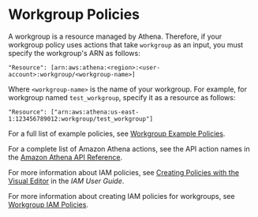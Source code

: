 # Workgroup Policies<a name="workgroups-access"></a>

A workgroup is a resource managed by Athena\. Therefore, if your workgroup policy uses actions that take `workgroup` as an input, you must specify the workgroup's ARN as follows:

```
"Resource": [arn:aws:athena:<region>:<user-account>:workgroup/<workgroup-name>]
```

Where `<workgroup-name>` is the name of your workgroup\. For example, for workgroup named `test_workgroup`, specify it as a resource as follows:

```
"Resource": ["arn:aws:athena:us-east-1:123456789012:workgroup/test_workgroup"]
```

For a full list of example policies, see [Workgroup Example Policies](example-policies-workgroup.md)\.

For a complete list of Amazon Athena actions, see the API action names in the [Amazon Athena API Reference](https://docs.aws.amazon.com/athena/latest/APIReference/Welcome.html)\. 

For more information about IAM policies, see [Creating Policies with the Visual Editor](https://docs.aws.amazon.com/IAM/latest/UserGuide/access_policies_create.html#access_policies_create-visual-editor) in the *IAM User Guide*\. 

For more information about creating IAM policies for workgroups, see [Workgroup IAM Policies](workgroups-iam-policy.md)\.